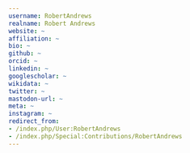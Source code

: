 ```yaml
---
username: RobertAndrews
realname: Robert Andrews
website: ~
affiliation: ~
bio: ~
github: ~
orcid: ~
linkedin: ~
googlescholar: ~
wikidata: ~
twitter: ~
mastodon-url: ~
meta: ~
instagram: ~
redirect_from:
- /index.php/User:RobertAndrews
- /index.php/Special:Contributions/RobertAndrews
---
```

